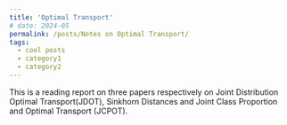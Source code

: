 ```yaml
---
title: 'Optimal Transport'
# date: 2024-05
permalink: /posts/Notes on Optimal Transport/
tags:
  - cool posts
  - category1
  - category2
---
```


This is a reading report on three papers respectively on Joint Distribution Optimal Transport(JDOT), Sinkhorn Distances and Joint Class Proportion and Optimal
Transport (JCPOT). 


